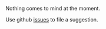 Nothing comes to mind at the moment.

Use github [issues](https://github.com/mbezjak/kin/issues) to file a suggestion.
